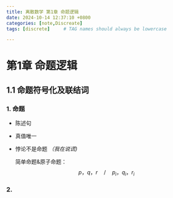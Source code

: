 ```yaml
---
title: 离散数学 第1章 命题逻辑
date: 2024-10-14 12:37:10 +0800
categories: [note,Discreate]
tags: [discrete]     # TAG names should always be lowercase

---
```


# 第1章 命题逻辑

## 1.1 命题符号化及联结词

### 1. 命题

- 陈述句

- 真值唯一

- 悖论不是命题 *（我在说谎)*

  简单命题&原子命题：
  $$
  p，q，r\quad /\quad p_i，q_i，r_i
  $$
  

### 2. 

